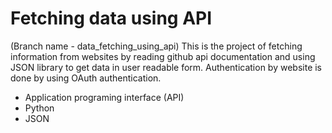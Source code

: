 # Fetching data using API
(Branch name - data_fetching_using_api) This is the project of fetching information from websites by reading github api documentation and using JSON library to get data in user readable form. Authentication by website is done by using OAuth authentication.
- Application programing interface (API)
- Python
- JSON
